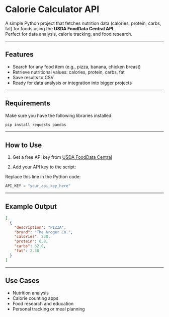 # Calorie Calculator API

A simple Python project that fetches nutrition data (calories, protein, carbs, fat) for foods using the **USDA FoodData Central API**.  
Perfect for data analysis, calorie tracking, and food research.

---

## Features

- Search for any food item (e.g., pizza, banana, chicken breast)
- Retrieve nutritional values: calories, protein, carbs, fat
- Save results to CSV 
- Ready for data analysis or integration into bigger projects

---

## Requirements

Make sure you have the following libraries installed:

```bash
pip install requests pandas
 ```
---

## How to Use

1. Get a free API key from [USDA FoodData Central](https://fdc.nal.usda.gov/api-key-signup.html)

2. Add your API key to the script:

 Replace this line in the Python code:

   ```python
   API_KEY = "your_api_key_here"
 ```

---

## Example Output

```json
[
  {
    "description": "PIZZA",
    "brand": "The Kroger Co.",
    "calories": 238,
    "protein": 6.8,
    "carbs": 32.0,
    "fat": 2.38
  }
]
```

---

## Use Cases

- Nutrition analysis
- Calorie counting apps
- Food research and education
- Personal tracking or meal planning
